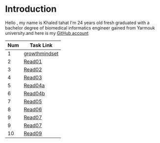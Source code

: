 
# Introduction

Hello , my name is Khaled tahat I'm 24 years old fresh graduated with a bachelor degree of biomedical informatics engineer gained from Yarmouk university.and here is my [GitHub account](KZTahat (github.com))


|Num| Task Link                                                                               |
|---|-----------------------------------------------------------------------------------------|
|1  | [growthmindset](https://kztahat.github.io/reading-notes/growthmindset "Growth Mindset") |
|2  | [Read01](https://kztahat.github.io/reading-notes/Reads/Read01 "Read01")                 |
|3  | [Read02](https://kztahat.github.io/reading-notes/Reads/Read02 "Read02")                 |
|4  | [Read03](https://kztahat.github.io/reading-notes/Reads/Read03"Read03")                  |
|5  | [Read04a](https://kztahat.github.io/reading-notes/Reads/Read04a "Read04a")              |
|6  | [Read04b](https://kztahat.github.io/reading-notes/Reads/Read04b "Read04b")              |
|7  | [Read05](https://kztahat.github.io/reading-notes/Reads/Raed05 "Read05")                 |
|8  | [Read06](https://kztahat.github.io/reading-notes/Reads/Read06 "Read06")                 |
|9  | [Read07](https://kztahat.github.io/reading-notes/Reads/Read07 "Read07")                 |
|9  | [Read07](https://kztahat.github.io/reading-notes/Reads/Read07 "Read07")                 |
|10 | [Read09](https://kztahat.github.io/reading-notes/Reads/Read09 "Read09")                 |
